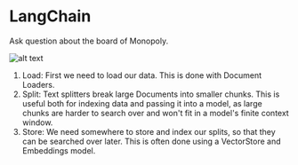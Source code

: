 # LangChain 

Ask question about the board of Monopoly. 


![alt text](https://python.langchain.com/assets/images/rag_indexing-8160f90a90a33253d0154659cf7d453f.png)


1. Load: First we need to load our data. This is done with Document Loaders.
2. Split: Text splitters break large Documents into smaller chunks. This is useful both for indexing data and passing it into a model, as large chunks are harder to search over and won't fit in a model's finite context window.
3. Store: We need somewhere to store and index our splits, so that they can be searched over later. This is often done using a VectorStore and Embeddings model.